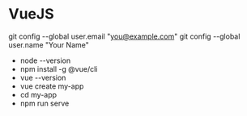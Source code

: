 # VueJS

  git config --global user.email "you@example.com"
  git config --global user.name "Your Name"

- node --version
- npm install -g @vue/cli
- vue --version
- vue create my-app
- cd my-app
- npm run serve